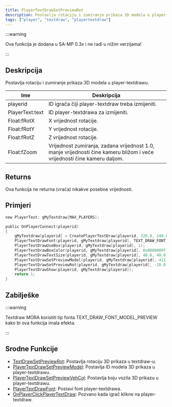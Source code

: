 ```yaml
---
title: PlayerTextDrawSetPreviewRot
description: Postavlja rotaciju i zumiranje prikaza 3D modela u player-textdrawu.
tags: ["player", "textdraw", "playertextdraw"]
---
```


:::warning

Ova funkcija je dodana u SA-MP 0.3x i ne radi u nižim verzijama!

:::

## Deskripcija

Postavlja rotaciju i zumiranje prikaza 3D modela u player-textdrawu.

| Ime             | Deskripcija                                                                                                              |
| --------------- | ------------------------------------------------------------------------------------------------------------------------ |
| playerid        | ID igrača čiji player-textdraw treba izmijeniti.                                                                         |
| PlayerText:text | ID player-textdrawa za izmijeniti.                                                                                       |
| Float:fRotX     | X vrijednost rotacije.                                                                                                   |
| Float:fRotY     | Y vrijednost rotacije.                                                                                                   |
| Float:fRotZ     | Z vrijednost rotacije.                                                                                                   |
| Float:fZoom     | Vrijednost zumiranja, zadana vrijednost 1.0, manje vrijednosti čine kameru bližom i veće vrijednosti čine kameru daljom. |

## Returns

Ova funkcija ne returna (vraća) nikakve posebne vrijednosti.

## Primjeri

```c
new PlayerText: gMyTextdraw[MAX_PLAYERS];

public OnPlayerConnect(playerid)
{
    gMyTextdraw[playerid] = CreatePlayerTextDraw(playerid, 320.0, 240.0, "_");
    PlayerTextDrawFont(playerid, gMyTextdraw[playerid], TEXT_DRAW_FONT_MODEL_PREVIEW);
    PlayerTextDrawUseBox(playerid, gMyTextdraw[playerid], 1);
    PlayerTextDrawBoxColor(playerid, gMyTextdraw[playerid], 0x000000FF);
    PlayerTextDrawTextSize(playerid, gMyTextdraw[playerid], 40.0, 40.0);
    PlayerTextDrawSetPreviewModel(playerid, gMyTextdraw[playerid], 411);
    PlayerTextDrawSetPreviewRot(playerid, gMyTextdraw[playerid], -10.0, 0.0, -20.0, 1.0);
    PlayerTextDrawShow(playerid, gMyTextdraw[playerid]);
    return 1;
}
```

## Zabilješke

:::warning

Textdraw MORA koristiti tip fonta TEXT_DRAW_FONT_MODEL_PREVIEW kako bi ova funkcija imala efekta.

:::

## Srodne Funkcije

- [TextDrawSetPreviewRot](TextDrawSetPreviewRot): Postavlja rotaciju 3D prikaza u textdraw-u.
- [PlayerTextDrawSetPreviewModel](PlayerTextDrawSetPreviewModel): Postavlja ID modela 3D prikaza u player-textdrawu.
- [PlayerTextDrawSetPreviewVehCol](PlayerTextDrawSetPreviewVehCol): Postavlja boju vozila 3D prikazu u player-textdrawu.
- [PlayerTextDrawFont](PlayerTextDrawFont): Postavi font player-textdrawa.
- [OnPlayerClickPlayerTextDraw](../callbacks/OnPlayerClickPlayerTextDraw): Pozvano kada igrač klikne na player-textdraw.
